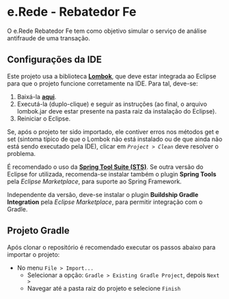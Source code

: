 e.Rede - Rebatedor Fe
==========================
O e.Rede Rebatedor Fe tem como objetivo simular o serviço de análise antifraude 
de uma transação.

Configurações da IDE
--------------------
Este projeto usa a biblioteca [**Lombok**](https://projectlombok.org), que deve estar
integrada ao Eclipse para que o projeto funcione corretamente na IDE. Para tal, deve-se:

1. Baixá-la [**aqui**](https://projectlombok.org/download).
2. Executá-la (duplo-clique) e seguir as instruções (ao final, o arquivo lombok.jar deve estar presente na pasta raiz da instalação do Eclipse).
3. Reiniciar o Eclipse.

Se, após o projeto ter sido importado, ele contiver erros nos métodos get e set (sintoma típico de que o Lombok não está instalado ou de que ainda não está sendo executado pela IDE), clicar em *`Project > Clean`* deve resolver o problema.

É recomendado o uso da [**Spring Tool Suite (STS)**](https://spring.io/tools/sts). Se outra versão do Eclipse for utilizada, recomenda-se instalar também o plugin **Spring Tools** pela *Eclipse Marketplace*, para suporte ao Spring Framework.

Independente da versão, deve-se instalar o plugin **Buildship Gradle Integration** pela *Eclipse Marketplace*, para permitir integração com o Gradle.

Projeto Gradle
--------------
Após clonar o repositório é recomendado executar os passos abaixo para importar o projeto: 

* No menu `File > Import...`
  * Selecionar a opção: `Gradle > Existing Gradle Project`, depois `Next >`
  * Navegar até a pasta raiz do projeto e selecione `Finish`
